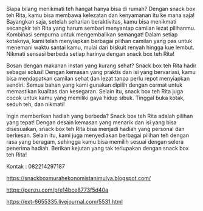 Siapa bilang menikmati teh hangat hanya bisa di rumah? Dengan snack box teh Rita, kamu bisa membawa kelezatan dan kenyamanan itu ke mana saja! Bayangkan saja, setelah seharian beraktivitas, kamu bisa menikmati secangkir teh Rita yang harum sembari menyantap camilan lezat pilihanmu. Kombinasi sempurna untuk mengembalikan semangat! Dalam setiap kotaknya, kami telah menyiapkan berbagai pilihan camilan yang pas untuk menemani waktu santai kamu, mulai dari biskuit renyah hingga kue lembut. Nikmati sensasi berbeda setiap harinya dengan snack box teh Rita!

Bosan dengan makanan instan yang kurang sehat? Snack box teh Rita hadir sebagai solusi! Dengan kemasan yang praktis dan isi yang bervariasi, kamu bisa mendapatkan camilan sehat dan lezat tanpa perlu repot menyiapkan sendiri. Semua bahan yang kami gunakan dipilih dengan cermat untuk memastikan kualitas dan kesegaran. Selain itu, snack box teh Rita juga cocok untuk kamu yang memiliki gaya hidup sibuk. Tinggal buka kotak, seduh teh, dan nikmati!

Ingin memberikan hadiah yang berbeda? Snack box teh Rita adalah pilihan yang tepat! Dengan desain kemasan yang menarik dan isi yang bisa disesuaikan, snack box teh Rita bisa menjadi hadiah yang personal dan berkesan. Selain itu, kami juga menyediakan berbagai pilihan teh dengan rasa yang beragam, sehingga kamu bisa memilih sesuai dengan selera penerima hadiah. Berikan kejutan yang tak terlupakan dengan snack box teh Rita!

Kontak : 082214297187

https://snackboxmurahekonomistanimulya.blogspot.com/

https://penzu.com/p/e14bce8773f5d40a

https://ext-6655335.livejournal.com/5531.html
